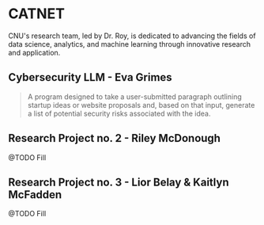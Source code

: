 # CATNET
CNU's research team, led by Dr. Roy, is dedicated to advancing the fields of data science, analytics, and machine learning through innovative research and application. 

## Cybersecurity LLM - Eva Grimes
> A program designed to take a user-submitted paragraph outlining startup ideas or website proposals and, based on that input, generate a list of potential security risks associated with the idea. 

## Research Project no. 2 - Riley McDonough
@TODO Fill

## Research Project no. 3 - Lior Belay & Kaitlyn McFadden
@TODO Fill
